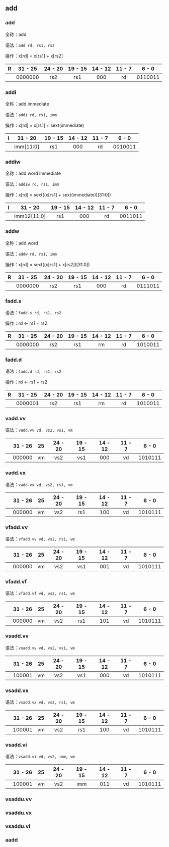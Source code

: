 ## add

### add

全称：add

语法：`add rd, rs1, rs2`

操作：x[rd] = x[rs1] + x[rs2]

| R    | 31 - 25 | 24 - 20 | 19 - 15 | 14 - 12 | 11 - 7 |  6 - 0  |
| ---- | :-----: | :-----: | :-----: | :-----: | :----: | :-----: |
|      | 0000000 |   rs2   |   rs1   |   000   |   rd   | 0110011 |

### addi

全称：add immediate

语法：`addi rd, rs1, imm`

操作：x[rd] = x[rs1] + sext(immediate)

| I    |  31 - 20  | 19 - 15 | 14 - 12 | 11 - 7 |  6 - 0  |
| ---- | :-------: | :-----: | :-----: | :----: | :-----: |
|      | imm[11:0] |   rs1   |   000   |   rd   | 0010011 |

### addiw

全称：add word immediate

语法：`addiw rd, rs1, imm`

操作：x[rd] = sext((x[rs1] + sext(immediate))[31:0])

| I    |   31 - 20   | 19 - 15 | 14 - 12 | 11 - 7 |  6 - 0  |
| ---- | :---------: | :-----: | :-----: | :----: | :-----: |
|      | imm12[11:0] |   rs1   |   000   |   rd   | 0011011 |

### addw

全称：add word

语法：`addw rd, rs1, imm`

操作：x[rd] = sext((x[rs1] + x[rs2])[31:0])

| R    | 31 - 25 | 24 - 20 | 19 - 15 | 14 - 12 | 11 - 7 |  6 - 0  |
| ---- | :-----: | :-----: | :-----: | :-----: | :----: | :-----: |
|      | 0000000 |   rs2   |   rs1   |   000   |   rd   | 0111011 |

### fadd.s

语法：`fadd.s rd, rs1, rs2`

操作：rd ← rs1 + rs2

| R    | 31 - 25 | 24 - 20 | 19 - 15 | 14 - 12 | 11 - 7 |  6 - 0  |
| ---- | :-----: | :-----: | :-----: | :-----: | :----: | :-----: |
|      | 0000000 |   rs2   |   rs1   |   rm    |   rd   | 1010011 |

### fadd.d

语法：`fadd.d rd, rs1, rs2`

操作：rd ← rs1 + rs2

| R    | 31 - 25 | 24 - 20 | 19 - 15 | 14 - 12 | 11 - 7 |  6 - 0  |
| ---- | :-----: | :-----: | :-----: | :-----: | :----: | :-----: |
|      | 0000001 |   rs2   |   rs1   |   rm    |   rd   | 1010011 |

### vadd.vv

语法：`vadd.vv vd, vs2, vs1, vm`

|      | 31 - 26 |  25  | 24 - 20 | 19 - 15 | 14 - 12 | 11 - 7 |  6 - 0  |
| ---- | :-----: | :--: | :-----: | :-----: | :-----: | :----: | :-----: |
|      | 000000  |  vm  |   vs2   |   vs1   |   000   |   vd   | 1010111 |

### vadd.vx

语法：`vadd.vx vd, vs2, rs1, vm`

|      | 31 - 26 |  25  | 24 - 20 | 19 - 15 | 14 - 12 | 11 - 7 |  6 - 0  |
| ---- | :-----: | :--: | :-----: | :-----: | :-----: | :----: | :-----: |
|      | 000000  |  vm  |   vs2   |   rs1   |   100   |   vd   | 1010111 |

### vfadd.vv

语法：`vfadd.vv vd, vs2, rs1, vm`

|      | 31 - 26 |  25  | 24 - 20 | 19 - 15 | 14 - 12 | 11 - 7 |  6 - 0  |
| ---- | :-----: | :--: | :-----: | :-----: | :-----: | :----: | :-----: |
|      | 000000  |  vm  |   vs2   |   vs1   |   001   |   vd   | 1010111 |

### vfadd.vf

语法：`vfadd.vf vd, vs2, rs1, vm`

|      | 31 - 26 |  25  | 24 - 20 | 19 - 15 | 14 - 12 | 11 - 7 |  6 - 0  |
| ---- | :-----: | :--: | :-----: | :-----: | :-----: | :----: | :-----: |
|      | 000000  |  vm  |   vs2   |   rs1   |   101   |   vd   | 1010111 |

### vsadd.vv

语法：`vsadd.vv vd, vs2, vs1, vm`

|      | 31 - 26 |  25  | 24 - 20 | 19 - 15 | 14 - 12 | 11 - 7 |  6 - 0  |
| ---- | :-----: | :--: | :-----: | :-----: | :-----: | :----: | :-----: |
|      | 100001  |  vm  |   vs2   |   vs1   |   000   |   vd   | 1010111 |

### vsadd.vx

语法：`vsadd.vx vd, vs2, rs1, vm`

|      | 31 - 26 |  25  | 24 - 20 | 19 - 15 | 14 - 12 | 11 - 7 |  6 - 0  |
| ---- | :-----: | :--: | :-----: | :-----: | :-----: | :----: | :-----: |
|      | 100001  |  vm  |   vs2   |   rs1   |   100   |   vd   | 1010111 |

### vsadd.vi

语法：`vsadd.vi vd, vs2, imm, vm`

|      | 31 - 26 |  25  | 24 - 20 | 19 - 15 | 14 - 12 | 11 - 7 |  6 - 0  |
| ---- | :-----: | :--: | :-----: | :-----: | :-----: | :----: | :-----: |
|      | 100001  |  vm  |   vs2   |   imm   |   011   |   vd   | 1010111 |

### vsaddu.vv

### vsaddu.vx

### vsaddu.vi

### aadd